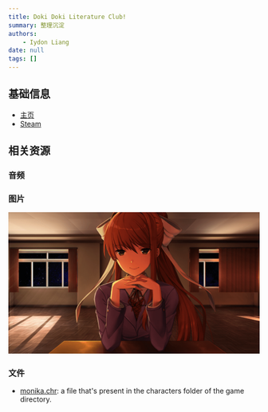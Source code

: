 ```yaml
---
title: Doki Doki Literature Club!
summary: 整理沉淀
authors:
    - Iydon Liang
date: null
tags: []
---
```


<link rel="stylesheet" href="../../../assets/stylesheets/plyr.css" />
<script src="../../../assets/javascripts/plyr.js"></script>

## 基础信息
- [主页](https://ddlc.moe)
- [Steam](https://store.steampowered.com/app/698780/Doki_Doki_Literature_Club)


## 相关资源
### 音频
<audio id="player">
    <source src="../../../assets/audio/ddlc.mp3" type="audio/mp3" />
</audio>

<script>
    const player = new Plyr('#player');
</script>

### 图片
<p align="center">
  <img src="../../../assets/image/ddlc.png" alt="Wallpaper"/>
</p>


### 文件
- [monika.chr](../../assets/other/monika.chr): a file that's present in the characters folder of the game directory.
